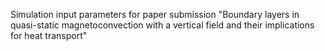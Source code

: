 Simulation input parameters for paper submission "Boundary layers in quasi-static magnetoconvection with a vertical field and their implications for heat transport"

